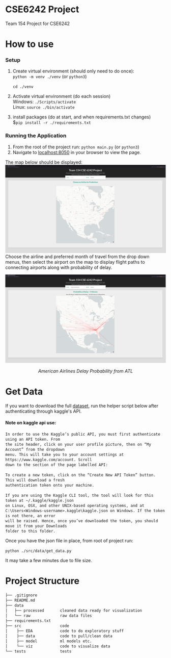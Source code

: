 # CSE6242 Project
Team 154 Project for CSE6242

# How to use

### Setup
1. Create virtual environment (should only need to do once):  
    `python -m venv ./venv`  (or `python3`)
    
    `cd ./venv`

2. Activate virtual environment (do each session)  
Windows: `./Scripts/activate`  
Linux: `source ./bin/activate`

3. install packages (do at start, and when requirements.txt changes)  
$`pip install -r ./requirements.txt`  

### Running the Application

1. From the root of the project run:
`python main.py` (or `python3`)
2. Navigate to [localhost:8050](http://localhost:8050) in your browser to view the page.

The map below should be displayed:
![home](./assets/demo_home.png)
Choose the airline and preferred month of travel from the drop down menus, then select the airport on the map to display flight
paths to connecting airports along with probability of delay.


![demo](./assets/AAL_ATL.png)
<p align="center"><i>American Airlines Delay Probability from ATL</i></p> 


# Get Data

If you want to download the full [dataset](https://www.kaggle.com/datasets/robikscube/flight-delay-dataset-20182022), run the helper script below after authenticating through kaggle's API.

#### Note on kaggle api use:
```
In order to use the Kaggle’s public API, you must first authenticate using an API token. From 
the site header, click on your user profile picture, then on “My Account” from the dropdown 
menu. This will take you to your account settings at https://www.kaggle.com/account. Scroll 
down to the section of the page labelled API:

To create a new token, click on the “Create New API Token” button. This will download a fresh 
authentication token onto your machine.

If you are using the Kaggle CLI tool, the tool will look for this token at ~/.kaggle/kaggle.json 
on Linux, OSX, and other UNIX-based operating systems, and at 
C:\Users<Windows-username>.kaggle\kaggle.json on Windows. If the token is not there, an error 
will be raised. Hence, once you’ve downloaded the token, you should move it from your Downloads 
folder to this folder.
```
Once you have the json file in place, from root of project run:  

`python ./src/data/get_data.py`

It may take a few minutes due to file size.  

# Project Structure
```
├── .gitignore  
├── README.md  
├── data  
│   ├── processed       cleaned data ready for visualization  
│   └── raw             raw data files  
├── requirements.txt      
├── src                 code  
│    ├── EDA            code to do exploratory stuff  
│    ├── data           code to pull/clean data  
│    ├── model          ml models etc.  
│    └── viz            code to visualize data  
└── tests               tests      
```
